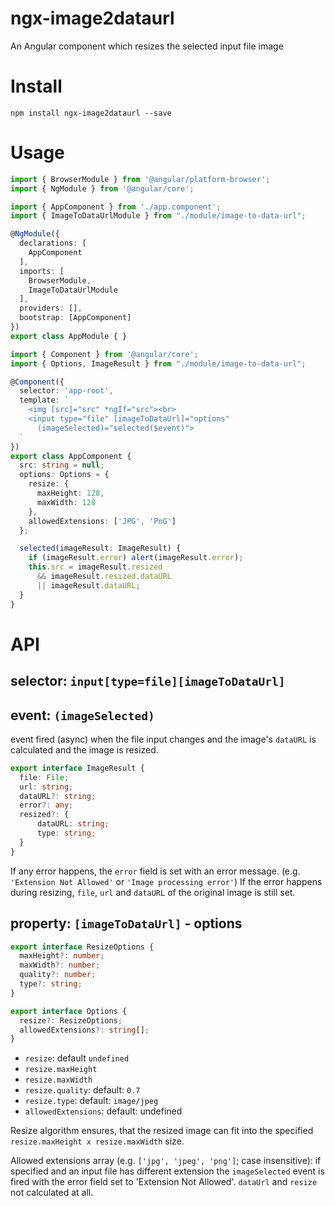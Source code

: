 # ngx-image2dataurl
An Angular component which resizes the selected input file image

# Install

```
npm install ngx-image2dataurl --save
```

# Usage

```typescript
import { BrowserModule } from '@angular/platform-browser';
import { NgModule } from '@angular/core';

import { AppComponent } from './app.component';
import { ImageToDataUrlModule } from "./module/image-to-data-url";

@NgModule({
  declarations: [
    AppComponent
  ],
  imports: [
    BrowserModule,
    ImageToDataUrlModule
  ],
  providers: [],
  bootstrap: [AppComponent]
})
export class AppModule { }
```

```typescript
import { Component } from '@angular/core';
import { Options, ImageResult } from "./module/image-to-data-url";

@Component({
  selector: 'app-root',
  template: `
    <img [src]="src" *ngIf="src"><br>
    <input type="file" [imageToDataUrl]="options"
      (imageSelected)="selected($event)">
  `
})
export class AppComponent {
  src: string = null;
  options: Options = {
    resize: {
      maxHeight: 128,
      maxWidth: 128
    },
    allowedExtensions: ['JPG', 'PnG']
  };

  selected(imageResult: ImageResult) {
    if (imageResult.error) alert(imageResult.error);
    this.src = imageResult.resized
      && imageResult.resized.dataURL
      || imageResult.dataURL;
  }
}
```
# API
## selector: `input[type=file][imageToDataUrl]`

## event: `(imageSelected)`
event fired (async) when the file input changes and the image's `dataURL` is calculated and the image is resized.

```typescript
export interface ImageResult {
  file: File;
  url: string;
  dataURL?: string;
  error?: any;
  resized?: {
      dataURL: string;
      type: string;
  }
}
```

If any error happens, the `error` field is set with an error message.
(e.g. `'Extension Not Allowed'` or `'Image processing error'`)
If the error happens during resizing, `file`, `url` and `dataURL` of the original image is still set.

## property: `[imageToDataUrl]` - options

```typescript
export interface ResizeOptions {
  maxHeight?: number;
  maxWidth?: number;
  quality?: number;
  type?: string;
}

export interface Options {
  resize?: ResizeOptions;
  allowedExtensions?: string[];
}
```
 - `resize`: default `undefined`
 - `resize.maxHeight`
 - `resize.maxWidth`
 - `resize.quality`: default: `0.7`
 - `resize.type`: default: `image/jpeg`
 - `allowedExtensions`: default: undefined

Resize algorithm ensures, that the resized image can fit into the specified `resize.maxHeight x resize.maxWidth` size.

Allowed extensions array (e.g. `['jpg', 'jpeg', 'png']`; case insensitive): if specified and an input file
has different extension the `imageSelected` event is fired with the error field set to 'Extension Not Allowed'.
`dataUrl` and `resize` not calculated at all.
